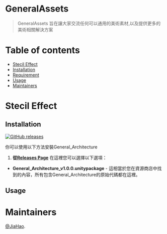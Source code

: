 # GeneralAssets
> GeneralAssets 旨在讓大家交流任何可以通用的美術素材,以及提供更多的美術相關解決方案


# Table of contents

<!--ts-->
  * [Stecil Effect](#stecilEffecy)
   * [Installation](#installation)
   * [Requirement](#requirement)
   * [Usage](#usage)
   * [Maintainers](#maintainers)
<!--te-->


# Stecil Effect
## Installation

[![GitHub releases](https://img.shields.io/static/v1?style=for-the-badge&label=GitHub%20Releases&labelColor=181717&message=Downloads&color=green&logo=GitHub&logoColor=white)](https://github.com/Jhan-JiaHao/GeneralAssets/releases/tag/Stencil1.0)

你可以使用以下方法安裝General_Architecture
1.  __從[Releases Page](https://github.com/modesttree/Zenject/releases)__ 在這裡您可以選擇以下選項：
* **General_Architecture_v1.0.0.unitypackage** - 這相當於您在資源商店中找到的內容，所有包含General_Architecture的原始代碼都在這裡。
## Usage

# Maintainers
[@JiaHao](https://github.com/Jhan-JiaHao).
